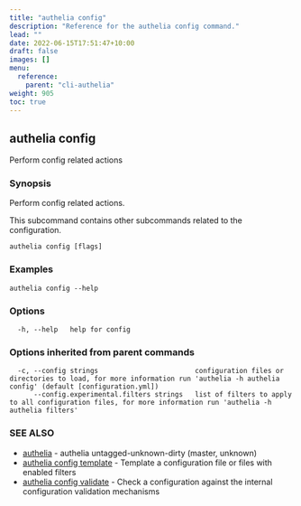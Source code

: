 ```yaml
---
title: "authelia config"
description: "Reference for the authelia config command."
lead: ""
date: 2022-06-15T17:51:47+10:00
draft: false
images: []
menu:
  reference:
    parent: "cli-authelia"
weight: 905
toc: true
---
```


## authelia config

Perform config related actions

### Synopsis

Perform config related actions.

This subcommand contains other subcommands related to the configuration.

```
authelia config [flags]
```

### Examples

```
authelia config --help
```

### Options

```
  -h, --help   help for config
```

### Options inherited from parent commands

```
  -c, --config strings                        configuration files or directories to load, for more information run 'authelia -h authelia config' (default [configuration.yml])
      --config.experimental.filters strings   list of filters to apply to all configuration files, for more information run 'authelia -h authelia filters'
```

### SEE ALSO

* [authelia](authelia.md)	 - authelia untagged-unknown-dirty (master, unknown)
* [authelia config template](authelia_config_template.md)	 - Template a configuration file or files with enabled filters
* [authelia config validate](authelia_config_validate.md)	 - Check a configuration against the internal configuration validation mechanisms

